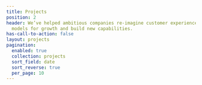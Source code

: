 ```yaml
---
title: Projects
position: 2
header: We’ve helped ambitious companies re-imagine customer experiences, create new
  models for growth and build new capabilities.
has-call-to-action: false
layout: projects
pagination:
  enabled: true
  collection: projects
  sort_field: date
  sort_reverse: true
  per_page: 10
---
```


